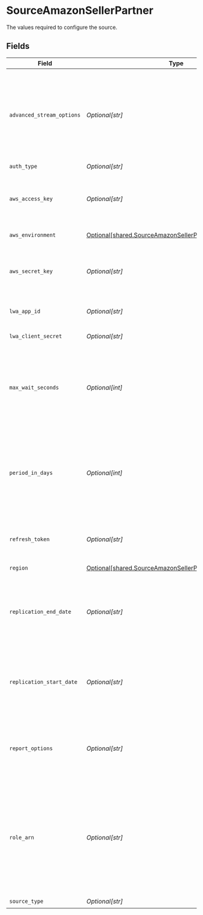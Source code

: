 # SourceAmazonSellerPartner

The values required to configure the source.


## Fields

| Field                                                                                                                                                                     | Type                                                                                                                                                                      | Required                                                                                                                                                                  | Description                                                                                                                                                               | Example                                                                                                                                                                   |
| ------------------------------------------------------------------------------------------------------------------------------------------------------------------------- | ------------------------------------------------------------------------------------------------------------------------------------------------------------------------- | ------------------------------------------------------------------------------------------------------------------------------------------------------------------------- | ------------------------------------------------------------------------------------------------------------------------------------------------------------------------- | ------------------------------------------------------------------------------------------------------------------------------------------------------------------------- |
| `advanced_stream_options`                                                                                                                                                 | *Optional[str]*                                                                                                                                                           | :heavy_minus_sign:                                                                                                                                                        | Additional information to configure report options. This varies by report type, not every report implement this kind of feature. Must be a valid json string.             | {"GET_SALES_AND_TRAFFIC_REPORT": {"availability_sla_days": 3}}                                                                                                            |
| `auth_type`                                                                                                                                                               | *Optional[str]*                                                                                                                                                           | :heavy_minus_sign:                                                                                                                                                        | N/A                                                                                                                                                                       |                                                                                                                                                                           |
| `aws_access_key`                                                                                                                                                          | *Optional[str]*                                                                                                                                                           | :heavy_minus_sign:                                                                                                                                                        | Specifies the AWS access key used as part of the credentials to authenticate the user.                                                                                    |                                                                                                                                                                           |
| `aws_environment`                                                                                                                                                         | [Optional[shared.SourceAmazonSellerPartnerAWSEnvironment]](undefined/models/shared/sourceamazonsellerpartnerawsenvironment.md)                                            | :heavy_minus_sign:                                                                                                                                                        | Select the AWS Environment.                                                                                                                                               |                                                                                                                                                                           |
| `aws_secret_key`                                                                                                                                                          | *Optional[str]*                                                                                                                                                           | :heavy_minus_sign:                                                                                                                                                        | Specifies the AWS secret key used as part of the credentials to authenticate the user.                                                                                    |                                                                                                                                                                           |
| `lwa_app_id`                                                                                                                                                              | *Optional[str]*                                                                                                                                                           | :heavy_check_mark:                                                                                                                                                        | Your Login with Amazon Client ID.                                                                                                                                         |                                                                                                                                                                           |
| `lwa_client_secret`                                                                                                                                                       | *Optional[str]*                                                                                                                                                           | :heavy_check_mark:                                                                                                                                                        | Your Login with Amazon Client Secret.                                                                                                                                     |                                                                                                                                                                           |
| `max_wait_seconds`                                                                                                                                                        | *Optional[int]*                                                                                                                                                           | :heavy_minus_sign:                                                                                                                                                        | Sometimes report can take up to 30 minutes to generate. This will set the limit for how long to wait for a successful report.                                             | 500                                                                                                                                                                       |
| `period_in_days`                                                                                                                                                          | *Optional[int]*                                                                                                                                                           | :heavy_minus_sign:                                                                                                                                                        | Will be used for stream slicing for initial full_refresh sync when no updated state is present for reports that support sliced incremental sync.                          |                                                                                                                                                                           |
| `refresh_token`                                                                                                                                                           | *Optional[str]*                                                                                                                                                           | :heavy_check_mark:                                                                                                                                                        | The Refresh Token obtained via OAuth flow authorization.                                                                                                                  |                                                                                                                                                                           |
| `region`                                                                                                                                                                  | [Optional[shared.SourceAmazonSellerPartnerAWSRegion]](undefined/models/shared/sourceamazonsellerpartnerawsregion.md)                                                      | :heavy_minus_sign:                                                                                                                                                        | Select the AWS Region.                                                                                                                                                    |                                                                                                                                                                           |
| `replication_end_date`                                                                                                                                                    | *Optional[str]*                                                                                                                                                           | :heavy_minus_sign:                                                                                                                                                        | UTC date and time in the format 2017-01-25T00:00:00Z. Any data after this date will not be replicated.                                                                    | 2017-01-25T00:00:00Z                                                                                                                                                      |
| `replication_start_date`                                                                                                                                                  | *Optional[str]*                                                                                                                                                           | :heavy_check_mark:                                                                                                                                                        | UTC date and time in the format 2017-01-25T00:00:00Z. Any data before this date will not be replicated.                                                                   | 2017-01-25T00:00:00Z                                                                                                                                                      |
| `report_options`                                                                                                                                                          | *Optional[str]*                                                                                                                                                           | :heavy_minus_sign:                                                                                                                                                        | Additional information passed to reports. This varies by report type. Must be a valid json string.                                                                        | {"GET_BRAND_ANALYTICS_SEARCH_TERMS_REPORT": {"reportPeriod": "WEEK"}}                                                                                                     |
| `role_arn`                                                                                                                                                                | *Optional[str]*                                                                                                                                                           | :heavy_minus_sign:                                                                                                                                                        | Specifies the Amazon Resource Name (ARN) of an IAM role that you want to use to perform operations requested using this profile. (Needs permission to 'Assume Role' STS). |                                                                                                                                                                           |
| `source_type`                                                                                                                                                             | *Optional[str]*                                                                                                                                                           | :heavy_check_mark:                                                                                                                                                        | N/A                                                                                                                                                                       |                                                                                                                                                                           |